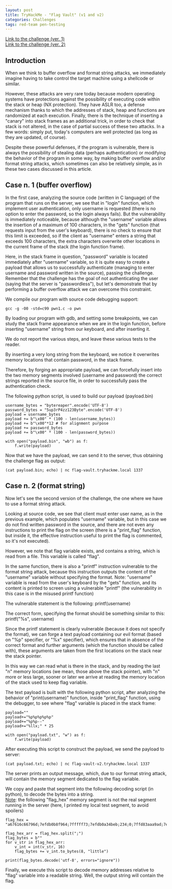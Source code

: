 ```yaml
---
layout: post
title: TryHackMe - "Flag Vault" (v1 and v2)
categories: Challenges
tags: red-team pen-testing 
---
```

[Link to the challenge (ver. 1)](https://tryhackme.com/room/hfb1flagvault) \
[Link to the challenge (ver. 2)](https://tryhackme.com/room/hfb1flagvault2)

## Introduction
When we think to buffer overflow and format string attacks, we immediately imagine having to take control the target machine using a shellcode or similar.

However, these attacks are very rare today because modern operating systems have protections against the possibility of executing code within the stack or heap (NX protection). 
They have ASLR too, a defense mechanism thanks to which the addresses of stack, heap and functions are randomized at each execution. 
Finally, there is the technique of inserting a "canary" into stack frames as an additional trick, in order to check that stack is not altered, in the case of partial success of these two attacks.
In a few words: simply put, today's computers are well protected (as long as they are updated, of course).

Despite these powerful defenses, if the program is vulnerable, there is always the possibility of stealing data (perhaps authentication) or modifying the behavior of the program in some way, by making buffer overflow and/or format string attacks, which sometimes can also be relatively simple, as in these two cases discussed in this article.

## Case n. 1 (buffer overflow)

In the first case, analyzing the source code (written in C language) of the program that runs on the server, we see that in "login" function, which implement user authentication, only username is requested (there is no option to enter the password, so the login always fails). 
But the vulnerability is immediately noticeable, because although the "username" variable allows the insertion of a maximum of 100 characters, in the "gets" function (that requests input from the user's keyboard), there is no check to ensure that this limit is exceeded, so if the client as "username" enters a string that exceeds 100 characters, the extra characters overwrite other locations in the current frame of the stack (the login function frame).

Here, in the stack frame in question, "password" variable is located immediately after "username" variable, so it is quite easy to create a payload that allows us to successfully authenticate (managing to enter username and password written in the source), passing the challenge.
Remember that the challenge has the goal of not authenticating the user (saying that the server is "passwordless"), but let's demonstrate that by performing a buffer overflow attack we can overcome this constraint.

We compile our program with source code debugging support:

`gcc -g -O0 -std=c99 pwn1.c -o pwn`

By loading our program with gdb, and setting some breakpoints, we can study the stack frame appearance when we are in the login function, before inserting "username" string from our keyboard, and after inserting it.

We do not report the various steps, and leave these various tests to the reader.

By inserting a very long string from the keyboard, we notice it overwrites memory locations that contain password, in the stack frame.

Therefore, by forging an appropriate payload, we can forcefully insert into the two memory segments involved (username and password) the correct strings ​​reported in the source file, in order to successfully pass the authentication check.

The following python script, is used to build our payload (payload.bin)

    username_bytes = "bytereaper".encode('UTF-8')
    password_bytes = "5up3rP4zz123Byte".encode('UTF-8')
    payload = username_bytes
    payload += b"\x00" * (100 - len(username_bytes)) 
    payload += b"\x00"*12 # for alignment purpose
    payload += password_bytes
    payload += b"\x00" * (100 - len(password_bytes))

    with open("payload.bin", "wb") as f:
        f.write(payload)

Now that we have the payload, we can send it to the server, thus obtaining the challenge flag as output:

`(cat payload.bin; echo) | nc flag-vault.tryhackme.local 1337`

## Case n. 2 (format string)

Now let's see the second version of the challenge, the one where we have to use a format string attack.

Looking at source code, we see that client must enter user name, as in the previous example, which populates "username" variable, but in this case we do not find written password in the source, and there are not even any instructions to print the flag on the screen (there is a "print_flag" function, but inside it, the effective instruction useful to print the flag is commented, so it's not executed).

However, we note that flag variable exists, and contains a string, which is read from a file.
This variable is called "flag".

In the same function, there is also a "printf" instruction vulnerable to the format string attack, because this instruction outputs the content of the "username" variable without specifying the format.
Note: "username" variable is read from the user's keyboard by the "gets" function, and its content is printed to screen using a vulnerable "printf" (the vulnerability in this case is in the misused printf function)

The vulnerable statement is the following:
    printf(username)

The correct form, specifying the format should be something similar to this:
    printf("%s", username)

Since the printf statement is clearly vulnerable (because it does not specify the format), we can forge a text payload containing our evil format (based on "%p" specifier, or "%x" specifier), which ensures that in absence of the correct format and further arguments (which the function should be called with), these arguments are taken from the first locations on the stack near the stack pointer.

In this way we can read what is there in the stack, and by reading the last "n" memory locations (we mean, those above the stack pointer), with "n" more or less large, sooner or later we arrive at reading the memory location of the stack used to keep flag variable.

The text payload is built with the following python script, after analyzing the behavior of "print(username)" function, inside "print_flag" function, using the debugger, to see where "flag" variable is placed in the stack frame:

    payload="" 
    payload+="%p%p%p%p%p"
    payload+="%p%p--"
    payload+="%llx;" * 25

    with open("payload.txt", "w") as f:
        f.write(payload)

After executing this script to construct the payload, we send the payload to server:

`(cat payload.txt; echo) | nc flag-vault-v2.tryhackme.local 1337`

The server prints an output message, which, due to our format string attack, will contain the memory segment dedicated to the flag variable.

We copy and paste that segment into the following decoding script (in python), to decode the bytes into a string.\
<u>Note</u>: the following "flag_hex" memory segment is not the real segment running in the server (here, I printed my local test segment, to avoid spoilers)

    flag_hex = "a67616c66796d;7efdb0b8f964;7fffff73;7efdb0a34beb;234;0;7ffd83aaa9ad;7efdb0a278ca;7efdb0b905c0;7ffd83aaa921;b0b8f8e0;0;55e2bf99f050;7ffd83aaa920;7efdb0b8f8e0;55e2bf99f050;0;7efdb0bf3000;55e2bf99edd8;7efdb0a27b3e;1;7efdb0a318d2;1;7ffd83aaaab8;7ffd83aaa990"
    
    flag_hex_arr = flag_hex.split(";")
    flag_bytes = b""
    for v_str in flag_hex_arr:
        v_int = int(v_str, 16)
        flag_bytes += v_int.to_bytes(8, "little")
    
    print(flag_bytes.decode('utf-8', errors="ignore"))

Finally, we execute this script to decode memory addresses relative to "flag" variable into a readable string.
Well, the output string will contain the flag.
